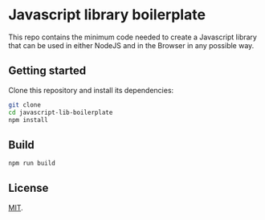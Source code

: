 # Javascript library boilerplate

This repo contains the minimum code needed to create a Javascript library that can be used in either NodeJS and in the Browser in any possible way.

## Getting started

Clone this repository and install its dependencies:

```bash
git clone
cd javascript-lib-boilerplate
npm install
```

## Build

```bash
npm run build
```

## License

[MIT](LICENSE).
